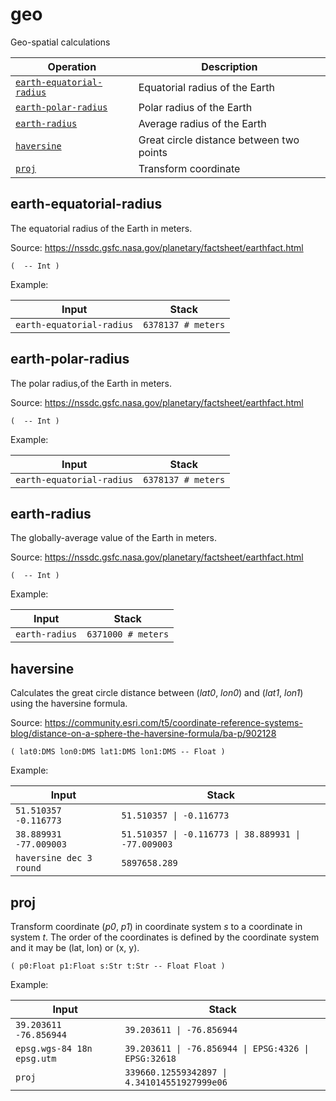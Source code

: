 <!-- Document generated by "gen-doc"; DO NOT EDIT -->
# geo

Geo-spatial calculations

| Operation                                      | Description
|------------------------------------------------|---------------
| [`earth-equatorial-radius`](#earth-equatorial-radius) | Equatorial radius of the Earth
| [`earth-polar-radius`](#earth-polar-radius)    | Polar radius of the Earth
| [`earth-radius`](#earth-radius)                | Average radius of the Earth
| [`haversine`](#haversine)                      | Great circle distance between two points
| [`proj`](#proj)                                | Transform coordinate


## earth-equatorial-radius

The equatorial radius of the Earth in meters.

Source:
https://nssdc.gsfc.nasa.gov/planetary/factsheet/earthfact.html

```
(  -- Int )
```

Example:

<!-- test: earth-equatorial-radius -->

| Input                     | Stack
|---------------------------|---------------
| `earth-equatorial-radius` | `6378137 # meters`

## earth-polar-radius

The polar radius,of the Earth in meters.

Source:
https://nssdc.gsfc.nasa.gov/planetary/factsheet/earthfact.html

```
(  -- Int )
```

Example:

<!-- test: earth-polar-radius -->

| Input                     | Stack
|---------------------------|---------------
| `earth-equatorial-radius` | `6378137 # meters`

## earth-radius

The globally-average value of the Earth in meters.

Source:
https://nssdc.gsfc.nasa.gov/planetary/factsheet/earthfact.html

```
(  -- Int )
```

Example:

<!-- test: earth-radius -->

| Input          | Stack
|----------------|---------------
| `earth-radius` | `6371000 # meters`

## haversine

Calculates the great circle distance between (*lat0*, *lon0*) and
(*lat1*, *lon1*) using the haversine formula.

Source:
https://community.esri.com/t5/coordinate-reference-systems-blog/distance-on-a-sphere-the-haversine-formula/ba-p/902128

```
( lat0:DMS lon0:DMS lat1:DMS lon1:DMS -- Float )
```

Example:

<!-- test: haversine -->

| Input                   | Stack
|-------------------------|---------------
| `51.510357 -0.116773  ` | `51.510357 \| -0.116773`
| `38.889931 -77.009003 ` | `51.510357 \| -0.116773 \| 38.889931 \| -77.009003`
| `haversine dec 3 round` | `5897658.289`

## proj

Transform coordinate (*p0*, *p1*) in coordinate system *s* to a coordinate
in system *t*. The order of the coordinates is defined by the coordinate system
and it may be (lat, lon) or (x, y).

```
( p0:Float p1:Float s:Str t:Str -- Float Float )
```

Example:

<!-- test: proj -->

| Input                      | Stack
|----------------------------|---------------
| `39.203611 -76.856944    ` | `39.203611 \| -76.856944`
| `epsg.wgs-84 18n epsg.utm` | `39.203611 \| -76.856944 \| EPSG:4326 \| EPSG:32618`
| `proj                    ` | `339660.12559342897 \| 4.341014551927999e06`
